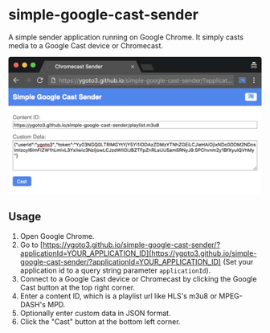 # simple-google-cast-sender
A simple sender application running on Google Chrome.  It simply casts media to a Google Cast device or Chromecast.

![Simple Google Cast Sender - Screenshot](./assets/simple-google-cast-sender.png)

Usage
---

1. Open Google Chrome.
1. Go to [https://ygoto3.github.io/simple-google-cast-sender/?applicationId=YOUR_APPLICATION_ID](https://ygoto3.github.io/simple-google-cast-sender/?applicationId=YOUR_APPLICATION_ID) (Set your application id to a query string parameter `applicationId`).
1. Connect to a Google Cast device or Chromecast by clicking the Google Cast button at the top right corner.
1. Enter a content ID, which is a playlist url like HLS's m3u8 or MPEG-DASH's MPD.
1. Optionally enter custom data in JSON format.
1. Click the "Cast" button at the bottom left corner.
